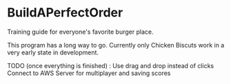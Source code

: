 # BuildAPerfectOrder
Training guide for everyone's favorite burger place.

This program has a long way to go. Currently only Chicken Biscuts work in a very early state in development.

TODO (once everything is finished) :
    Use drag and drop instead of clicks
    Connect to AWS Server for multiplayer and saving scores
